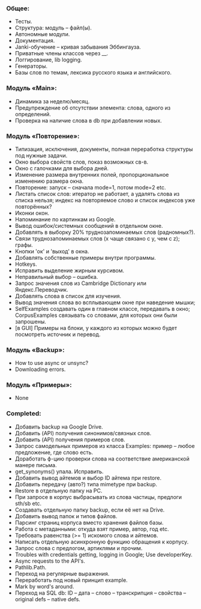 ### Общее:
* Тесты.
* Структура: модуль – файл(ы). 
* Автономные модули.
* Документация.
* Janki-обучение – кривая забывания Эббингауза.
* Приватные члены классов через __.
* Логгирование, lib logging.
* Генераторы.
* Базы слов по темам, лексика русского языка и английского.

### Модуль «Main»:
* Динамика за неделю/месяц.
* Предупреждение об отсутствии элемента: слова, одного из определений. 
* Проверка на наличие слова в db при добавлении новых.

### Модуль «Повторение»:
* Типизация, исключения, документы, полная переработка структуры под нужные задачи.
* Окно выбора свойств слов, показ возможных св-в.
* Окно с галочками для выбора дней.
* Изменение размера внутренних полей, пропорциональное изменению размера окна.
* Повторение: запуск – сначала mode=1, потом mode=2 etc.
* Листать список слов: итератор не работает, а удалять слова из списка нельзя; 
индекс на повторяемое слово и список индексов уже повторённых?
* Иконки окон. 
* Напоминание по картинкам из Google.
* Вывод ошибок/системных сообщений в отдельном окне. 
* Добавлять в выборку 20% труднозапоминаемых слов (радномных?).
* Связи труднозапоминаемых слов (x чаще связано с y, чем с z); графы.
* Кнопки 'ок' и 'выход' в окна.
* Добавлять собственные примеры внутри программы. 
* Hotkeys.
* Исправить выделение жирным курсивом.
* Неправильный выбор – ошибка.
* Запрос значения слов из Cambridge Dictionary или Яндекс.Переводчик.
* Добавлять слова в список для изучения.
* Вывод значения слова во всплывающем окне при наведение мышки;
* SelfExamples создавать один в главном классе, передавать в окно; CorpusExamples связывать 
со словами, для которых они были запрошены.
* [в GUI] Примеры на блоки, у каждого из которых можно будет посмотреть источник и перевод. 

### Модуль «Backup»:
* How to use async or unsync?
* Downloading errors.

### Модуль «Примеры»:
* None

### Completed:
* Добавить backup на Google Drive.
* Добавить (API) получения синонимов/связных слов.
* Добавить (API) получения примеров слов. 
* Запрос самодельных примеров из класса Examples: пример – любое предложение, где слово есть.
* Доработать ф-цию проверки слова на соответствие американской манере письма.
* get_synonyms() упала. Исправить.
* Добавить вывод айтемов и выбор ID айтема при restore.
* Добавить передачу (авто?) типа mimetype при backup.
* Restore в отдельную папку на PC.
* При запросе в корпус выбрасывать из слова частицы, предлоги sth/sb etc.
* Создавать отдельную папку backup, если её нет на Drive.
* Добавить вывод папок и типов файлов.
* Парсинг страниц корпуса вместо хранения файлов базы.
* Работа с метаданными: откуда взят пример, автор, год etc.
* Требовать равенства (>= 1) искомого слова и айтемов.
* Написать отдельную асинхронную функцию обращения к корпусу. 
* Запрос слова с предлогом, артиклями и прочим.
* Troubles with credentials getting, logging in Google; Use developerKey.
* Async requests to the API's.
* Pathlib.Path.
* Переход на регулярные выражения.
* Переработать под новый принцип example.
* Mark by word's around.
* Переход на SQL db: ID – дата – слово – транскрипция – свойства – original defs – native defs.